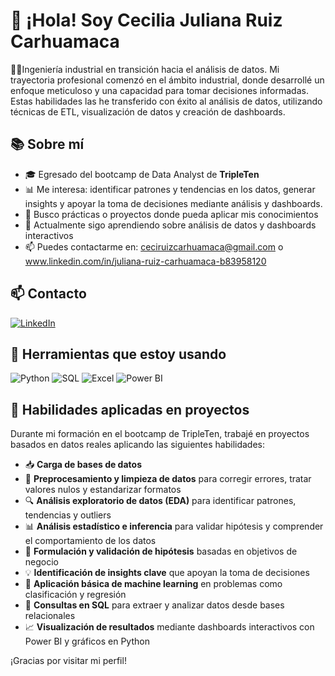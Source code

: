 # 👋 ¡Hola! Soy Cecilia Juliana Ruiz Carhuamaca

👩‍💼Ingeniería industrial en transición hacia el análisis de datos. Mi trayectoria profesional comenzó en el ámbito industrial, donde desarrollé un enfoque meticuloso y una capacidad para tomar decisiones informadas. Estas habilidades las he transferido con éxito al análisis de datos, utilizando técnicas de ETL, visualización de datos y creación de dashboards.

## 📚 Sobre mí

- 🎓 Egresado del bootcamp de Data Analyst de **TripleTen**
- 📊 Me interesa: identificar patrones y tendencias en los datos, generar insights y apoyar la toma de decisiones mediante análisis y dashboards.
- 💼 Busco prácticas o proyectos donde pueda aplicar mis conocimientos
- 🌱 Actualmente sigo aprendiendo sobre análisis de datos y dashboards interactivos
- 📫 Puedes contactarme en: ceciruizcarhuamaca@gmail.com o www.linkedin.com/in/juliana-ruiz-carhuamaca-b83958120

## 📫 Contacto

[![LinkedIn](https://img.shields.io/badge/LinkedIn-Juliana_Ruiz-0077B5?style=for-the-badge&logo=linkedin&logoColor=white&labelColor=101010)](https://www.linkedin.com/in/juliana-ruiz-carhuamaca-b83958120)


## 🧰 Herramientas que estoy usando 

![Python](https://img.shields.io/badge/Python-3776AB?style=for-the-badge&logo=python&logoColor=white)
![SQL](https://img.shields.io/badge/SQL-336791?style=for-the-badge&logo=postgresql&logoColor=white)
![Excel](https://img.shields.io/badge/Excel-217346?style=for-the-badge&logo=microsoft-excel&logoColor=white)
![Power BI](https://img.shields.io/badge/Power%20BI-F2C811?style=for-the-badge&logo=power-bi&logoColor=black)

## 🔧 Habilidades aplicadas en proyectos

Durante mi formación en el bootcamp de TripleTen, trabajé en proyectos basados en datos reales aplicando las siguientes habilidades:

- 📥 **Carga de bases de datos** 
- 🧹 **Preprocesamiento y limpieza de datos** para corregir errores, tratar valores nulos y estandarizar formatos
- 🔍 **Análisis exploratorio de datos (EDA)** para identificar patrones, tendencias y outliers
- 📊 **Análisis estadístico e inferencia** para validar hipótesis y comprender el comportamiento de los datos
- 📌 **Formulación y validación de hipótesis** basadas en objetivos de negocio
- 💡 **Identificación de insights clave** que apoyan la toma de decisiones
- 🤖 **Aplicación básica de machine learning** en problemas como clasificación y regresión
- 🧾 **Consultas en SQL** para extraer y analizar datos desde bases relacionales
- 📈 **Visualización de resultados** mediante dashboards interactivos con Power BI y gráficos en Python

¡Gracias por visitar mi perfil!
